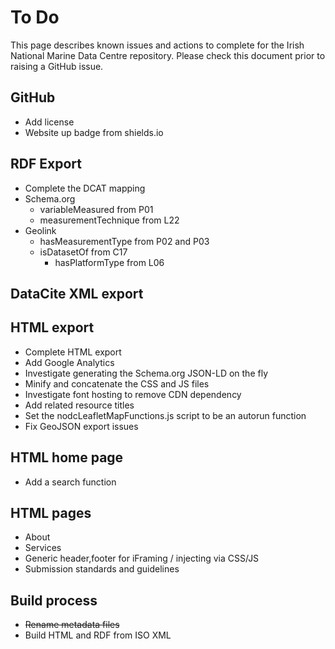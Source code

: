 # To Do

This page describes known issues and actions to complete for the Irish National Marine Data Centre repository. Please check this document prior to raising a GitHub issue.

## GitHub
- Add license
- Website up badge from shields.io

## RDF Export
- Complete the DCAT mapping
- Schema.org
  - variableMeasured from P01
  - measurementTechnique from L22
- Geolink
  - hasMeasurementType from P02 and P03
  - isDatasetOf from C17
    - hasPlatformType from L06

## DataCite XML export
	
## HTML export
- Complete HTML export
- Add Google Analytics
- Investigate generating the Schema.org JSON-LD on the fly
- Minify and concatenate the CSS and JS files
- Investigate font hosting to remove CDN dependency
- Add related resource titles
- Set the nodcLeafletMapFunctions.js script to be an autorun function
- Fix GeoJSON export issues

## HTML home page
- Add a search function

## HTML pages
- About
- Services
- Generic header,footer for iFraming / injecting via CSS/JS
- Submission standards and guidelines

## Build process
- ~~Rename metadata files~~
- Build HTML and RDF from ISO XML